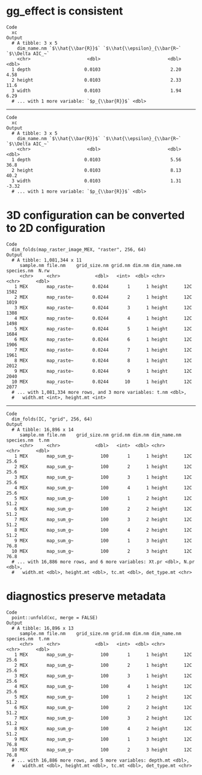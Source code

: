 # gg_effect is consistent

    Code
      xc
    Output
      # A tibble: 3 x 5
        dim_name.nm `$\\hat{\\bar{R}}$` `$\\hat{\\epsilon}_{\\bar{R~` `$\\Delta AIC_~`
        <chr>                     <dbl>                         <dbl>            <dbl>
      1 depth                    0.0103                          2.20             4.58
      2 height                   0.0103                          2.33            11.6 
      3 width                    0.0103                          1.94             6.29
      # ... with 1 more variable: `$p_{\\bar{R}}$` <dbl>

---

    Code
      xc
    Output
      # A tibble: 3 x 5
        dim_name.nm `$\\hat{\\bar{R}}$` `$\\hat{\\epsilon}_{\\bar{R~` `$\\Delta AIC_~`
        <chr>                     <dbl>                         <dbl>            <dbl>
      1 depth                    0.0103                          5.56            36.8 
      2 height                   0.0103                          8.13            40.2 
      3 width                    0.0103                          1.31            -3.32
      # ... with 1 more variable: `$p_{\\bar{R}}$` <dbl>

# 3D configuration can be converted to 2D configuration

    Code
      dim_folds(map_raster_image_MEX, "raster", 256, 64)
    Output
      # A tibble: 1,081,344 x 11
         sample.nm file.nm    grid_size.nm grid.nm dim.nm dim_name.nm species.nm  N.rw
         <chr>     <chr>             <dbl>   <int>  <dbl> <chr>       <chr>      <dbl>
       1 MEX       map_raste~       0.0244       1      1 height      12C         1582
       2 MEX       map_raste~       0.0244       2      1 height      12C         1019
       3 MEX       map_raste~       0.0244       3      1 height      12C         1308
       4 MEX       map_raste~       0.0244       4      1 height      12C         1498
       5 MEX       map_raste~       0.0244       5      1 height      12C         1684
       6 MEX       map_raste~       0.0244       6      1 height      12C         1906
       7 MEX       map_raste~       0.0244       7      1 height      12C         1961
       8 MEX       map_raste~       0.0244       8      1 height      12C         2012
       9 MEX       map_raste~       0.0244       9      1 height      12C         2040
      10 MEX       map_raste~       0.0244      10      1 height      12C         2077
      # ... with 1,081,334 more rows, and 3 more variables: t.nm <dbl>,
      #   width.mt <int>, height.mt <int>

---

    Code
      dim_folds(IC, "grid", 256, 64)
    Output
      # A tibble: 16,896 x 14
         sample.nm file.nm    grid_size.nm grid.nm dim.nm dim_name.nm species.nm  t.nm
         <chr>     <chr>             <dbl>   <int>  <dbl> <chr>       <chr>      <dbl>
       1 MEX       map_sum_g~          100       1      1 height      12C         25.6
       2 MEX       map_sum_g~          100       2      1 height      12C         25.6
       3 MEX       map_sum_g~          100       3      1 height      12C         25.6
       4 MEX       map_sum_g~          100       4      1 height      12C         25.6
       5 MEX       map_sum_g~          100       1      2 height      12C         51.2
       6 MEX       map_sum_g~          100       2      2 height      12C         51.2
       7 MEX       map_sum_g~          100       3      2 height      12C         51.2
       8 MEX       map_sum_g~          100       4      2 height      12C         51.2
       9 MEX       map_sum_g~          100       1      3 height      12C         76.8
      10 MEX       map_sum_g~          100       2      3 height      12C         76.8
      # ... with 16,886 more rows, and 6 more variables: Xt.pr <dbl>, N.pr <dbl>,
      #   width.mt <dbl>, height.mt <dbl>, tc.mt <dbl>, det_type.mt <chr>

# diagnostics preserve metadata

    Code
      point::unfold(xc, merge = FALSE)
    Output
      # A tibble: 16,896 x 13
         sample.nm file.nm    grid_size.nm grid.nm dim.nm dim_name.nm species.nm  t.nm
         <chr>     <chr>             <dbl>   <int>  <dbl> <chr>       <chr>      <dbl>
       1 MEX       map_sum_g~          100       1      1 height      12C         25.6
       2 MEX       map_sum_g~          100       2      1 height      12C         25.6
       3 MEX       map_sum_g~          100       3      1 height      12C         25.6
       4 MEX       map_sum_g~          100       4      1 height      12C         25.6
       5 MEX       map_sum_g~          100       1      2 height      12C         51.2
       6 MEX       map_sum_g~          100       2      2 height      12C         51.2
       7 MEX       map_sum_g~          100       3      2 height      12C         51.2
       8 MEX       map_sum_g~          100       4      2 height      12C         51.2
       9 MEX       map_sum_g~          100       1      3 height      12C         76.8
      10 MEX       map_sum_g~          100       2      3 height      12C         76.8
      # ... with 16,886 more rows, and 5 more variables: depth.mt <dbl>,
      #   width.mt <dbl>, height.mt <dbl>, tc.mt <dbl>, det_type.mt <chr>

